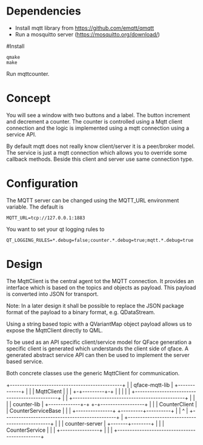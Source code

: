 # Dependencies

* Install mqtt library from https://github.com/emqtt/qmqtt
* Run a mosquitto server (https://mosquitto.org/download/)

#Install

    qmake
    make

Run mqttcounter.

# Concept

You will see a window with two buttons and a label. The button increment and decrement a counter.
The counter is controlled using a Mqtt client connection and the logic is
implemented using a mqtt connection using a service API.

By default mqtt does not really know client/server it is a peer/broker model. The service is just a
mqtt connection which allows you to override some callback methods. Beside this client and server use
same connection type.


# Configuration

The MQTT server can be changed using the MQTT_URL environment variable. The default is

    MQTT_URL=tcp://127.0.0.1:1883

You want to set your qt logging rules to

    QT_LOGGING_RULES=*.debug=false;counter.*.debug=true;mqtt.*.debug=true


# Design

The MqttClient is the central agent tot the MQTT connection. It provides an interface which is based on the topics and objects as payload. This payload is converted into JSON for transport.

Note: In a later design it shall be possible to replace the JSON package format of the payload to a binary format, e.g. QDataStream.

Using a string based topic with a QVariantMap object payload allows us to expose the MqttClient directly to QML.

To be used as an API specific client/service model for QFace generation a specific client is generated which understands the client side of qface. A generated abstract service API can then be used to implement the server based service.

Both concrete classes use the generic MqttClient for communication.

+----------------------------------------------+
|                                              |  qface-mqtt-lib
|             +-------------+                  |
|             | MqttClient  |                  |
|             +-+---------+-+                  |
|               |         |                    |
+----------------------------------------------+
                |         |
+----------------------------------------------+
|               |         |                    |  counter-lib
| +-------------+-+     +-+------------------+ |
| | CounterClient |     | CounterServiceBase | |
| +---------------+     +---------+----------+ |
|                                 ^            |
+----------------------------------------------+
                                  |
+----------------------------------------------+
|                                 |            |  counter-server
|                         +-------+--------+   |
|                         | CounterService |   |
|                         +----------------+   |
|                                              |
+----------------------------------------------+




